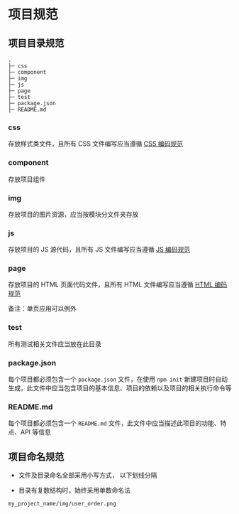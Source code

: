# 项目规范

## 项目目录规范

```
.
├─ css
├─ component
├─ img
├─ js
├─ page
├─ test
├─ package.json
├─ README.md
```

### css

存放样式类文件，且所有 CSS 文件编写应当遵循  [CSS 编码规范](../css/)

### component

存放项目组件

### img

存放项目的图片资源，应当按模块分文件夹存放

### js

存放项目的 JS 源代码，且所有 JS 文件编写应当遵循  [JS 编码规范](../javascript/)

### page

存放项目的 HTML 页面代码文件，且所有 HTML 文件编写应当遵循  [HTML 编码规范](../html/)

备注：单页应用可以例外

### test

所有测试相关文件应当放在此目录

### package.json

每个项目都必须包含一个 `package.json` 文件，在使用 `npm init` 新建项目时自动生成，此文件中应当包含项目的基本信息、项目的依赖以及项目的相关执行命令等

### README.md

每个项目都必须包含一个 `README.md` 文件，此文件中应当描述此项目的功能、特点、API 等信息

## 项目命名规范

* 文件及目录命名全部采用小写方式， 以下划线分隔

* 目录有复数结构时，始终采用单数命名法

```
my_project_name/img/user_order.png
```
